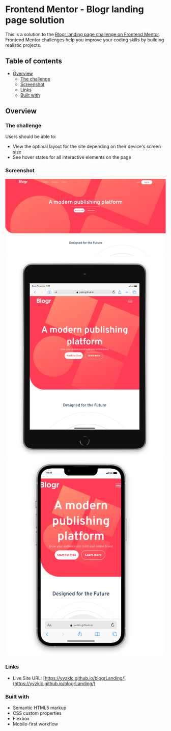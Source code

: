 # Frontend Mentor - Blogr landing page solution

This is a solution to the [Blogr landing page challenge on Frontend Mentor](https://www.frontendmentor.io/challenges/blogr-landing-page-EX2RLAApP). Frontend Mentor challenges help you improve your coding skills by building realistic projects. 

## Table of contents

- [Overview](#overview)
  - [The challenge](#the-challenge)
  - [Screenshot](#screenshot)
  - [Links](#links)
  - [Built with](#built-with)



## Overview

### The challenge

Users should be able to:

- View the optimal layout for the site depending on their device's screen size
- See hover states for all interactive elements on the page

### Screenshot

![](./images/projectImg.png)
![](./images/tablet.png)
![](./images/mobile.png)


### Links

- Live Site URL: [https://yvzklc.github.io/blogrLanding/](https://yvzklc.github.io/blogrLanding/)



### Built with

- Semantic HTML5 markup
- CSS custom properties
- Flexbox
- Mobile-first workflow




